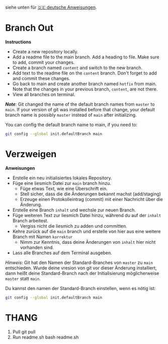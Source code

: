 siehe unten für [🇩🇪 deutsche Anweisungen](#verzweigen).

# Branch Out

**Instructions**
* Create a new repository locally. 
* Add a readme file to the main branch. Add a heading to file. Make sure to add, commit your changes. 
* Create a branch named `content` and switch to the new branch.
* Add text to the readme file on the `content` branch. Don't forget to add and commit these changes.
* Go back to main and create another branch named `hotfix` from main. Note that the changes in your previous branch, `content`, are not there. 
* View all branches on terminal.

**_Note_**: Git changed the name of the default branch names from `master` to `main`. If your version of git was installed before that change, your default branch name is possibly `master` instead of `main` after initializing.

You can config the default branch name to main, if you need to:
```bash
git config --global init.defaultBranch main
```

# Verzweigen

**Anweisungen**
* Erstelle ein neu initialisiertes lokales Repository.
* Füge eine liesmich Datei zur `main` branch hinzu.
    * Füge etwas Text, wie eine Überschrift ein.
    * Stell sicher, dass die die Änderungen bekannt machst (add/staging)
    * Erzeuge einen Protokolleintrag (commit) mit einer Nachricht über die Änderung.
* Erstelle eine Branch `inhalt` und wechsle zur neuen Branch.
* Füge weiteren Text zur liesmich Datei hinzu, während du auf der `inhalt` Branch arbeitest.
    * Vergiss nicht die liesmich zu adden und committen.
* Kehre zurück auf die `main` branch und erstelle von hier aus eine weitere Branch mit Namen `korrektur`
    * Nimm zur Kenntnis, dass deine Änderungen von `inhalt` hier nicht vorhanden sind.
* Lass alle Branches auf dem Terminal ausgeben.

_Hinweis_: Git hat den Namen der Standard-Branches von `master` zu `main` entschieden. Wurde deine vresion von git vor dieser Änderung installiert, dann heißt deine Standard-Branch nach der Initialisierung möglicherweise `master` statt `main`.

Du kannst den namen der Standard-Branch einstellen, wenn es nötig ist:
```bash
git config --global init.defaultBranch main
```


# THANG
1. Pull 
git pull 
2. Run readme.sh
bash readme.sh